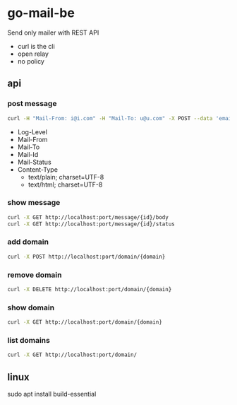 # go-mail-be

Send only mailer with REST API

- curl is the cli
- open relay 
- no policy

## api

### post message

```bash
curl -H "Mail-From: i@i.com" -H "Mail-To: u@u.com" -X POST --data 'email body' http://localhost:port/message
```

- Log-Level
- Mail-From
- Mail-To
- Mail-Id
- Mail-Status
- Content-Type
  - text/plain; charset=UTF-8
  - text/html; charset=UTF-8

### show message

```bash
curl -X GET http://localhost:port/message/{id}/body
curl -X GET http://localhost:port/message/{id}/status
```

### add domain

```bash
curl -X POST http://localhost:port/domain/{domain}
```

### remove domain

```bash
curl -X DELETE http://localhost:port/domain/{domain}
```

### show domain

```bash
curl -X GET http://localhost:port/domain/{domain}
```

### list domains

```bash
curl -X GET http://localhost:port/domain/
```

## linux

sudo apt install build-essential
